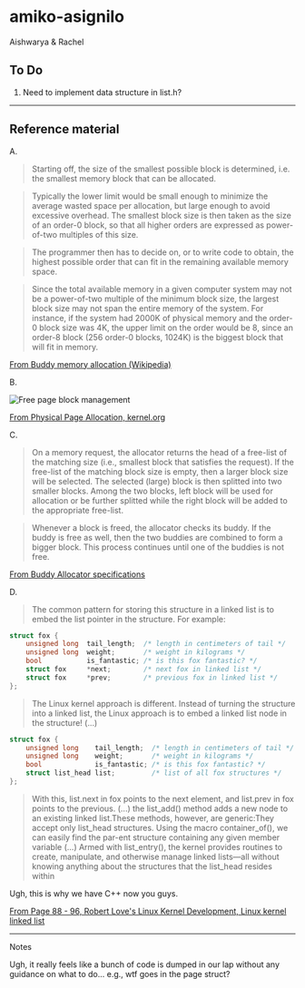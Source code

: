 # amiko-asignilo


Aishwarya & Rachel


## To Do

1. Need to implement data structure in list.h?


---

## Reference material

A.

> Starting off, the size of the smallest possible block is determined, i.e. the smallest memory block that can be allocated. 

> Typically the lower limit would be small enough to minimize the average wasted space per allocation, but large enough to avoid excessive overhead. The smallest block size is then taken as the size of an order-0 block, so that all higher orders are expressed as power-of-two multiples of this size.

> The programmer then has to decide on, or to write code to obtain, the highest possible order that can fit in the remaining available memory space.

> Since the total available memory in a given computer system may not be a power-of-two multiple of the minimum block size, the largest block size may not span the entire memory of the system. For instance, if the system had 2000K of physical memory and the order-0 block size was 4K, the upper limit on the order would be 8, since an order-8 block (256 order-0 blocks, 1024K) is the biggest block that will fit in memory. 

[From Buddy memory allocation (Wikipedia)](https://en.wikipedia.org/wiki/Buddy_memory_allocation)

B.

![Free page block management](https://www.kernel.org/doc/gorman/html/understand/understand-html029.png)

[From Physical Page Allocation, kernel.org](https://www.kernel.org/doc/gorman/html/understand/understand009.html)

C.

> On a memory request, the allocator returns the head of a free-list of the matching size (i.e., smallest block that satisfies the request). If the free-list of the matching block size is empty, then a larger block size will be selected. The selected (large) block is then splitted into two smaller blocks. Among the two blocks, left block will be used for allocation or be further splitted while the right block will be added to the appropriate free-list.

> Whenever a block is freed, the allocator checks its buddy. If the buddy is free as well, then the two buddies are combined to form a bigger block. This process continues until one of the buddies is not free.

[From Buddy Allocator specifications](http://www.ittc.ku.edu/~heechul/courses/eecs678/S17/projects/buddy/doc/html/index.html)

D.

> The common pattern for storing this structure in a linked list is to embed the list pointer in the structure. For example:

```c
struct fox { 
	unsigned long  tail_length;  /* length in centimeters of tail */ 
	unsigned long  weight;       /* weight in kilograms */ 
	bool           is_fantastic; /* is this fox fantastic? */ 
	struct fox     *next;        /* next fox in linked list */ 
	struct fox     *prev;        /* previous fox in linked list */
};
```

> The Linux kernel approach is different. Instead of turning the structure into a linked list, the Linux approach is to embed a linked list node in the structure!
> (...)

```c
struct fox { 
	unsigned long    tail_length;  /* length in centimeters of tail */ 
	unsigned long    weight;       /* weight in kilograms */ 
	bool             is_fantastic; /* is this fox fantastic? */ 
	struct list_head list;         /* list of all fox structures */
};
```

> With this, list.next in fox points to the next element, and list.prev in fox points to the previous.
> (...)
> the list_add() method adds a new node to an existing linked list.These methods, however, are generic:They accept only list_head structures. Using the macro container_of(), we can easily find the par-ent structure containing any given member variable
> (...)
> Armed with list_entry(), the kernel provides routines to create, manipulate, and otherwise manage linked lists—all without knowing anything about the structures that the list_head resides within

Ugh, this is why we have C++ now you guys.

[From Page 88 - 96, Robert Love's Linux Kernel Development, Linux kernel linked list](http://perso.crans.org/segaud/Addison-Wesley%20Professional%20Linux%20Kernel%20Development%203rd.pdf)

---

Notes

Ugh, it really feels like a bunch of code is dumped in our lap without
any guidance on what to do... e.g., wtf goes in the page struct?


